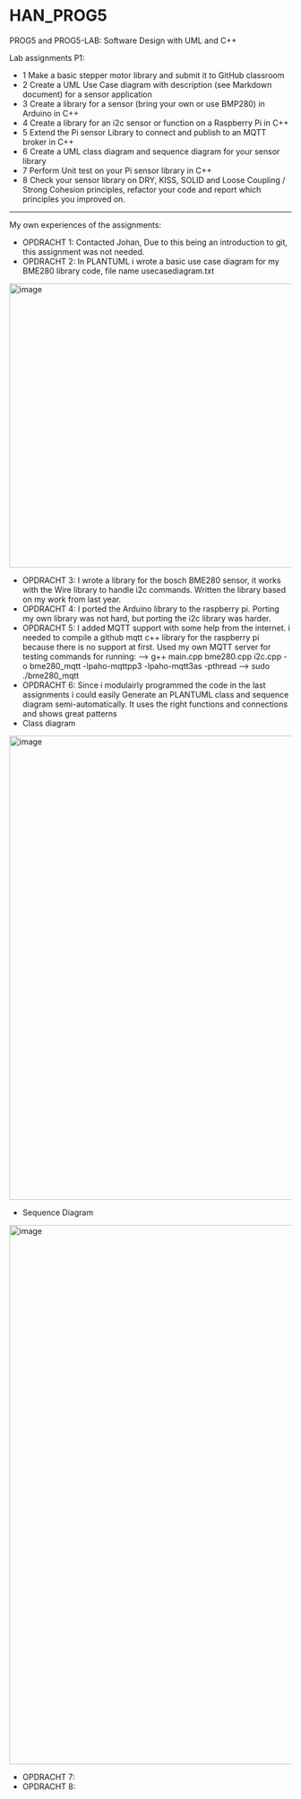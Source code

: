 # HAN_PROG5

PROG5 and PROG5-LAB: Software Design with UML and C++

Lab assignments P1:
* 1 Make a basic stepper motor library and submit it to GitHub classroom
* 2 Create a UML Use Case diagram with description (see Markdown document) for a sensor application
* 3 Create a library for a sensor (bring your own or use BMP280) in Arduino in C++
* 4 Create a library for an i2c sensor or function on a Raspberry Pi in C++
* 5 Extend the Pi sensor Library to connect and publish to an MQTT broker in C++
* 6 Create a UML class diagram and sequence diagram for your sensor library
* 7 Perform Unit test on your Pi sensor library in C++
* 8 Check your sensor library on DRY, KISS, SOLID and Loose Coupling / Strong Cohesion principles, refactor your code and report which principles you improved on.

--------------------------------------------------------------------------
My own experiences of the assignments:
* OPDRACHT 1: Contacted Johan, Due to this being an introduction to git, this assignment was not needed.
* OPDRACHT 2: In PLANTUML i wrote a basic use case diagram for my BME280 library code, file name usecasediagram.txt
<img width="727" height="507" alt="image" src="https://github.com/user-attachments/assets/d4ed0c5b-8eff-4a3b-82c4-6b75d467b722" />

* OPDRACHT 3: I wrote a library for the bosch BME280 sensor, it works with the Wire library to handle i2c commands.
Written the library based on my work from last year.
* OPDRACHT 4: I ported the Arduino library to the raspberry pi. Porting my own library was not hard, but porting the i2c library was harder.
* OPDRACHT 5: I added MQTT support with some help from the internet. i needed to compile a github mqtt c++ library for the raspberry pi because there is no support at first.
Used my own MQTT server for testing 
commands for running:
--> g++ main.cpp bme280.cpp i2c.cpp -o bme280_mqtt -lpaho-mqttpp3 -lpaho-mqtt3as -pthread
--> sudo ./bme280_mqtt
* OPDRACHT 6: Since i modulairly programmed the code in the last assignments i could easily Generate an PLANTUML class and sequence diagram semi-automatically. It uses the right functions and connections and shows great patterns
* Class diagram
<img width="584" height="828" alt="image" src="https://github.com/user-attachments/assets/7d083862-6d8a-408a-b08d-a18cb75b7bf0" />

* Sequence Diagram
<img width="742" height="962" alt="image" src="https://github.com/user-attachments/assets/1d82d298-4423-4147-bdf7-3fce9ebe1b74" />

* OPDRACHT 7:
* OPDRACHT 8:
